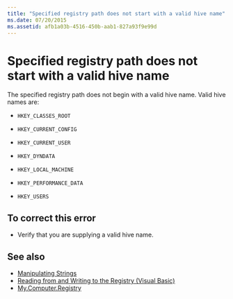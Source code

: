 ```yaml
---
title: "Specified registry path does not start with a valid hive name"
ms.date: 07/20/2015
ms.assetid: afb1a03b-4516-450b-aab1-827a93f9e99d
---
```

# Specified registry path does not start with a valid hive name
The specified registry path does not begin with a valid hive name. Valid hive names are:  
  
- `HKEY_CLASSES_ROOT`  
  
- `HKEY_CURRENT_CONFIG`  
  
- `HKEY_CURRENT_USER`  
  
- `HKEY_DYNDATA`  
  
- `HKEY_LOCAL_MACHINE`  
  
- `HKEY_PERFORMANCE_DATA`  
  
- `HKEY_USERS`  
  
## To correct this error  
  
- Verify that you are supplying a valid hive name.  
  
## See also

- [Manipulating Strings](../../standard/base-types/best-practices-strings.md)
- [Reading from and Writing to the Registry (Visual Basic)](../developing-apps/programming/computer-resources/reading-from-and-writing-to-the-registry.md)
- [My.Computer.Registry](xref:Microsoft.VisualBasic.MyServices.RegistryProxy)
